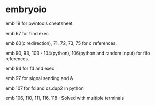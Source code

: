 # embryoio

emb 19 for pwntools cheatsheet

emb 67 for find exec

emb 60(c redirection), 71, 72, 73, 75 for c references.

emb 90, 93, 103 - 104(python), 106(python and random input) for fifo references.

emb 94 for fd and exec&#x20;

emb 97 for signal sending and &

emb 107 for fd and os.dup2 in python



emb 106, 110, 111, 116, 118 : Solved with multiple terminals

